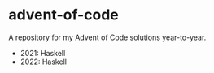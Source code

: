 # advent-of-code

A repository for my Advent of Code solutions year-to-year.

* 2021: Haskell
* 2022: Haskell

